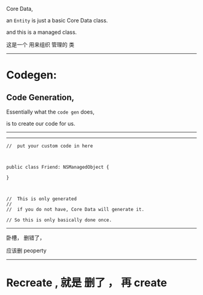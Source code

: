 
Core Data,

an `Entity` is just a basic Core Data class.

and this is a managed class.

这是一个 用来组织 管理的 类

<hr>

Codegen:
=



## Code Generation,

Essentially what the `code gen` does,

is to create our code for us.



<hr>




<hr>






    //  put your custom code in here



    public class Friend: NSManagedObject {

    }



    //  This is only generated
    //
    //  if you do not have, Core Data will generate it.

    // So this is only basically done once.








<hr>


卧槽， 删错了，

应该删 peoperty

<hr>


Recreate , 就是 删了 ， 再 create
=
